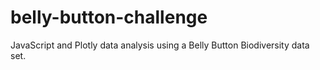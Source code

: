 # belly-button-challenge
JavaScript and Plotly data analysis using a Belly Button Biodiversity data set.
